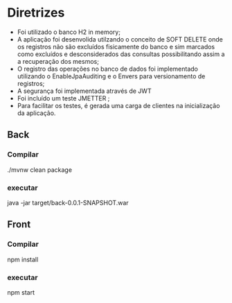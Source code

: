 # Diretrizes

- Foi utilizado o banco H2 in memory;
- A aplicação foi desenvolida utilzando o conceito de SOFT DELETE onde os registros não são excluídos fisicamente do banco e sim marcados como excluídos e desconsiderados das consultas possibilitando assim a a recuperação dos mesmos;
- O registro das operações no banco de dados foi implementado utilizando o EnableJpaAuditing e o Envers para versionamento de registros;
- A segurança foi implementada através de JWT
- Foi incluído um teste JMETTER ;
- Para facilitar os testes, é gerada uma carga de clientes na inicialização da aplicação.


## Back

### Compilar  
./mvnw clean package

### executar
java -jar target/back-0.0.1-SNAPSHOT.war 

## Front

### Compilar  
npm install

### executar
npm start

